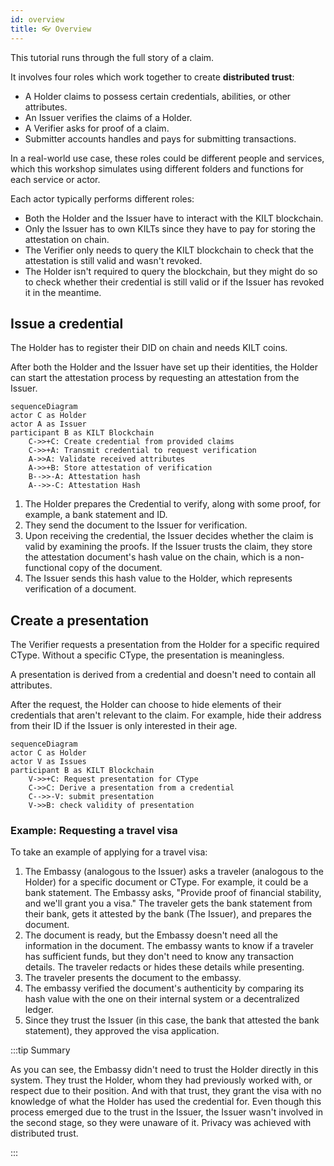 ```yaml
---
id: overview
title: 👓 Overview
---
```


This tutorial runs through the full story of a claim.

It involves four roles which work together to create **distributed trust**:

-   A <span className="label-role holder">Holder</span> claims to possess certain credentials, abilities, or other attributes.
-   An <span className="label-role issuer">Issuer</span> verifies the claims of a <span className="label-role holder">Holder</span>.
-   A <span className="label-role verifier">Verifier</span> asks for proof of a claim.
-   <span className="label-role submitter">Submitter</span> accounts handles and pays for submitting transactions.

In a real-world use case, these roles could be different people and services, which this workshop simulates using different folders and functions for each service or actor.

Each actor typically performs different roles:

-   Both the <span className="label-role holder">Holder</span> and the <span className="label-role issuer">Issuer</span> have to interact with the KILT blockchain.
-   Only the <span className="label-role issuer">Issuer</span> has to own KILTs since they have to pay for storing the attestation on chain.
-   The <span className="label-role verifier">Verifier</span> only needs to query the KILT blockchain to check that the attestation is still valid and wasn't revoked.
-   The <span className="label-role holder">Holder</span> isn't required to query the blockchain, but they might do so to check whether their credential is still valid or if the <span className="label-role issuer">Issuer</span> has revoked it in the meantime.

## Issue a credential

The <span className="label-role holder">Holder</span> has to register their DID on chain and needs KILT coins.

After both the <span className="label-role holder">Holder</span> and the <span className="label-role issuer">Issuer</span> have set up their identities, the <span className="label-role holder">Holder</span> can start the attestation process by requesting an attestation from the <span className="label-role issuer">Issuer</span>.

<!-- TODO: Correct diagrams -->

```mermaid
sequenceDiagram
actor C as Holder
actor A as Issuer
participant B as KILT Blockchain
    C->>+C: Create credential from provided claims
    C->>+A: Transmit credential to request verification
    A->>A: Validate received attributes
    A->>+B: Store attestation of verification
    B-->>-A: Attestation hash
    A-->>-C: Attestation Hash
```

1. The <span className="label-role holder">Holder</span> prepares the Credential to verify, along with some proof, for example, a bank statement and ID.
2. They send the document to the <span className="label-role issuer">Issuer</span> for verification.
3. Upon receiving the credential, the <span className="label-role issuer">Issuer</span> decides whether the claim is valid by examining the proofs. If the <span className="label-role claimer">Issuer</span> trusts the claim, they store the attestation document's hash value on the chain, which is a non-functional copy of the document.
4. The <span className="label-role issuer">Issuer</span> sends this hash value to the <span className="label-role holder">Holder</span>, which represents verification of a document.

## Create a presentation

The <span className="label-role verifier">Verifier</span> requests a presentation from the <span className="label-role holder">Holder</span> for a specific required CType. Without a specific CType, the presentation is meaningless.

A presentation is derived from a credential and doesn't need to contain all attributes.

After the request, the <span className="label-role holder">Holder</span> can choose to hide elements of their credentials that aren't relevant to the claim.
For example, hide their address from their ID if the <span className="label-role issuer">Issuer</span> is only interested in their age.

```mermaid
sequenceDiagram
actor C as Holder
actor V as Issues
participant B as KILT Blockchain
    V->>+C: Request presentation for CType
    C->>C: Derive a presentation from a credential
    C-->>-V: submit presentation
    V->>B: check validity of presentation
```

<!-- TODO: verify? -->

### Example: Requesting a travel visa

To take an example of applying for a travel visa:

1. The Embassy (analogous to the Issuer) asks a traveler (analogous to the Holder) for a specific document or CType. For example, it could be a bank statement. The Embassy asks, "Provide proof of financial stability, and we'll grant you a visa." The traveler gets the bank statement from their bank, gets it attested by the bank (The Issuer), and prepares the document.
2. The document is ready, but the Embassy doesn't need all the information in the document. The embassy wants to know if a traveler has sufficient funds, but they don't need to know any transaction details. The traveler redacts or hides these details while presenting.
3. The traveler presents the document to the embassy.
4. The embassy verified the document's authenticity by comparing its hash value with the one on their internal system or a decentralized ledger.
5. Since they trust the Issuer (in this case, the bank that attested the bank statement), they approved the visa application.

:::tip Summary

As you can see, the Embassy didn't need to trust the Holder directly in this system.
They trust the Holder, whom they had previously worked with, or respect due to their position.
And with that trust, they grant the visa with no knowledge of what the Holder has used the credential for.
Even though this process emerged due to the trust in the Issuer, the Issuer wasn't involved in the second stage, so they were unaware of it.
Privacy was achieved with distributed trust.

:::
